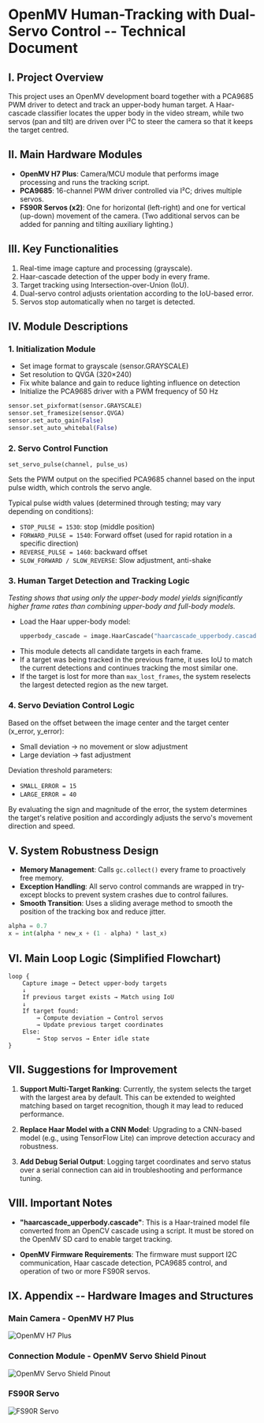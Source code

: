 # OpenMV Human-Tracking with Dual-Servo Control -- Technical Document

## I. Project Overview

This project uses an OpenMV development board together with a PCA9685 PWM driver to detect and track an upper-body human target. A Haar-cascade classifier locates the upper body in the video stream, while two servos (pan and tilt) are driven over I²C to steer the camera so that it keeps the target centred.

## II. Main Hardware Modules

- **OpenMV H7 Plus**: Camera/MCU module that performs image processing and runs the tracking script.
- **PCA9685**: 16-channel PWM driver controlled via I²C; drives multiple servos.
- **FS90R Servos (x2)**: One for horizontal (left-right) and one for vertical (up-down) movement of the camera. (Two additional servos can be added for panning and tilting auxiliary lighting.)

## III. Key Functionalities

1. Real-time image capture and processing (grayscale).
2. Haar-cascade detection of the upper body in every frame.
3. Target tracking using Intersection-over-Union (IoU).
4. Dual-servo control adjusts orientation according to the IoU-based error.
5. Servos stop automatically when no target is detected.

## IV. Module Descriptions

### 1. Initialization Module

- Set image format to grayscale (sensor.GRAYSCALE)
- Set resolution to QVGA (320×240)
- Fix white balance and gain to reduce lighting influence on detection
- Initialize the PCA9685 driver with a PWM frequency of 50 Hz

```python
sensor.set_pixformat(sensor.GRAYSCALE)
sensor.set_framesize(sensor.QVGA)
sensor.set_auto_gain(False)
sensor.set_auto_whitebal(False)
```

### 2. Servo Control Function

`set_servo_pulse(channel, pulse_us)`

Sets the PWM output on the specified PCA9685 channel based on the input pulse width, which controls the servo angle.

Typical pulse width values (determined through testing; may vary depending on conditions):

- `STOP_PULSE = 1530`: stop (middle position)
- `FORWARD_PULSE = 1540`: Forward offset (used for rapid rotation in a specific direction)
- `REVERSE_PULSE = 1460`: backward offset
- `SLOW_FORWARD / SLOW_REVERSE`: Slow adjustment, anti-shake

### 3. Human Target Detection and Tracking Logic

*Testing shows that using only the upper-body model yields significantly higher frame rates than combining upper-body and full-body models.*

- Load the Haar upper-body model:
  ```python
  upperbody_cascade = image.HaarCascade("haarcascade_upperbody.cascade", stages=17)
  ```
- This module detects all candidate targets in each frame.
- If a target was being tracked in the previous frame, it uses IoU to match the current detections and continues tracking the most similar one.
- If the target is lost for more than `max_lost_frames`, the system reselects the largest detected region as the new target.

### 4. Servo Deviation Control Logic

Based on the offset between the image center and the target center (x_error, y_error):

- Small deviation → no movement or slow adjustment
- Large deviation → fast adjustment

Deviation threshold parameters:
- `SMALL_ERROR = 15`
- `LARGE_ERROR = 40`

By evaluating the sign and magnitude of the error, the system determines the target's relative position and accordingly adjusts the servo's movement direction and speed.

## V. System Robustness Design

- **Memory Management**: Calls `gc.collect()` every frame to proactively free memory.
- **Exception Handling**: All servo control commands are wrapped in try-except blocks to prevent system crashes due to control failures.
- **Smooth Transition**: Uses a sliding average method to smooth the position of the tracking box and reduce jitter.

```python
alpha = 0.7
x = int(alpha * new_x + (1 - alpha) * last_x)
```

## VI. Main Loop Logic (Simplified Flowchart)

```
loop {
    Capture image → Detect upper-body targets
    ↓
    If previous target exists → Match using IoU
    ↓
    If target found:
        → Compute deviation → Control servos
        → Update previous target coordinates
    Else:
        → Stop servos → Enter idle state
}
```

## VII. Suggestions for Improvement

1. **Support Multi-Target Ranking**: Currently, the system selects the target with the largest area by default. This can be extended to weighted matching based on target recognition, though it may lead to reduced performance.

2. **Replace Haar Model with a CNN Model**: Upgrading to a CNN-based model (e.g., using TensorFlow Lite) can improve detection accuracy and robustness.

3. **Add Debug Serial Output**: Logging target coordinates and servo status over a serial connection can aid in troubleshooting and performance tuning.

## VIII. Important Notes

- **"haarcascade_upperbody.cascade"**: This is a Haar-trained model file converted from an OpenCV cascade using a script. It must be stored on the OpenMV SD card to enable target tracking.

- **OpenMV Firmware Requirements**: The firmware must support I2C communication, Haar cascade detection, PCA9685 control, and operation of two or more FS90R servos.

## IX. Appendix -- Hardware Images and Structures

### Main Camera - OpenMV H7 Plus
![OpenMV H7 Plus](images/H7_plus.png)

### Connection Module - OpenMV Servo Shield Pinout
![OpenMV Servo Shield Pinout](images/R1_Servo_shield.png)

### FS90R Servo
![FS90R Servo](images/FS90R_motor.png)